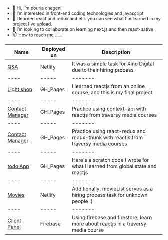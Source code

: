 - 👋 Hi, I’m pouria chegeni
- 👀 I’m interested in front-end coding technologies and javascript
- 🌱 I learned react and redux and etc. you can see what I'm learned in my project I've upload.
- 💞️ I’m looking to collaborate on learning next.js and then react-native
- 📫 How to reach <a href="https://www.linkedin.com/in/pouria-chegeni-aa4863106/">me</a> ......

<!---
TheNerdOne/TheNerdOne is a ✨ special ✨ repository because its `README.md` (this file) appears on your GitHub profile.
You can click the Preview link to take a look at your changes.
--->

|Name|Deployed on|Description|
|----|-----|-------|
|[Q&A](https://xino.netlify.app)|Netlify|It was a simple task for Xino Digital due to their hiring process|
|----|-----|-------|
|[Light shop](https://thenerdone.github.io/toplearn/#/)|GH_Pages|I learned reactjs from an online course, and this is my final project|
|----|-----|-------|
|[Contact Manager](https://thenerdone.github.io/contactmanager-context/#/)|GH_Pages|Practice using context-api with reactjs from traversy media courses|
|----|-----|-------|
|[Contact Manager](https://thenerdone.github.io/contactmanager-redux/#/)|GH_Pages|Practice using react-redux and redux-thunk with reactjs from traversy media courses|
|----|-----|-------|
|[todo App](https://thenerdone.github.io/simpletodo/)|GH_Pages|Here's a scratch code I wrote for what I learned from global state and reactjs|
|----|-----|-------|
|[Movies](https://p-movielist.netlify.app)|Netlify|Additionally, movieList serves as a hiring process task for unknown people :)|
|----|-----|-------|
|[Client Panel](https://p-react-redux-login.web.app/)|Firebase|Using firebase and firestore, learn more about reactjs in a traversy media course|
